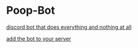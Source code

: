 # Poop-Bot
[discord bot that does everything and nothing at all](https://julianagar.github.io/uranusbot-website/)

[add the bot to your server](https://discord.com/oauth2/authorize?client_id=870509901758201857&permissions=8&scope=bot)

